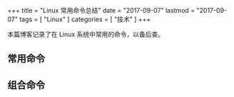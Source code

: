 +++
title = "Linux 常用命令总结"
date = "2017-09-07"
lastmod = "2017-09-07"
tags = [
    "Linux"
]
categories = [
    "技术"
]
+++

本篇博客记录了在 Linux 系统中常用的命令，以备后查。

<!--more-->

## 常用命令



## 组合命令

